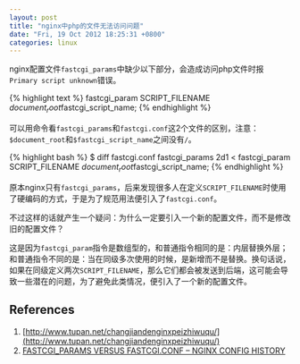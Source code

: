 ```yaml
---
layout: post
title: "nginx中php的文件无法访问问题"
date: "Fri, 19 Oct 2012 18:25:31 +0800"
categories: linux
---
```


nginx配置文件`fastcgi_params`中缺少以下部分，会造成访问php文件时报`Primary script unknown`错误。

{% highlight text %}
fastcgi_param SCRIPT_FILENAME $document_root$fastcgi_script_name;
{% endhighlight %}

可以用命令看`fastcgi_params`和`fastcgi.conf`这2个文件的区别，注意：`$document_root`和`$fastcgi_script_name`之间没有`/`。

{% highlight bash %}
$ diff fastcgi.conf fastcgi_params
2d1
< fastcgi_param  SCRIPT_FILENAME    $document_root$fastcgi_script_name;
{% endhighlight %}

原本nginx只有`fastcgi_params`，后来发现很多人在定义`SCRIPT_FILENAME`时使用了硬编码的方式，于是为了规范用法便引入了`fastcgi.conf`。

不过这样的话就产生一个疑问：为什么一定要引入一个新的配置文件，而不是修改旧的配置文件？

这是因为`fastcgi_param`指令是数组型的，和普通指令相同的是：内层替换外层；和普通指令不同的是：当在同级多次使用的时候，是新增而不是替换。换句话说，如果在同级定义两次`SCRIPT_FILENAME`，那么它们都会被发送到后端，这可能会导致一些潜在的问题，为了避免此类情况，便引入了一个新的配置文件。

References
-----

1. [http://www.tupan.net/changjiandenginxpeizhiwuqu/](http://www.tupan.net/changjiandenginxpeizhiwuqu/)
2. [FASTCGI_PARAMS VERSUS FASTCGI.CONF – NGINX CONFIG HISTORY](https://blog.martinfjordvald.com/2013/04/nginx-config-history-fastcgi_params-versus-fastcgi-conf/)
